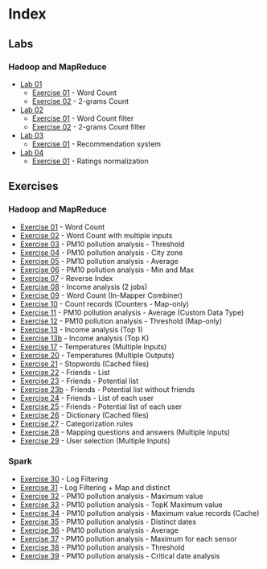 # Index

## Labs

### Hadoop and MapReduce

- [Lab 01](./Lab01)
    - [Exercise 01](./Lab01/Exercise01) - Word Count
    - [Exercise 02](./Lab01/Exercise02) - 2-grams Count
- [Lab 02](./Lab02)
    - [Exercise 01](./Lab02/Exercise01) - Word Count filter
    - [Exercise 02](./Lab02/Exercise02) - 2-grams Count filter
- [Lab 03](./Lab03)
    - [Exercise 01](./Lab03/Exercise01) - Recommendation system
- [Lab 04](./Lab04)
    - [Exercise 01](./Lab04/Exercise01) - Ratings normalization

## Exercises

### Hadoop and MapReduce

- [Exercise 01](./Exercise01) - Word Count
- [Exercise 02](./Exercise02) - Word Count with multiple inputs
- [Exercise 03](./Exercise03) - PM10 pollution analysis - Threshold
- [Exercise 04](./Exercise04) - PM10 pollution analysis - City zone
- [Exercise 05](./Exercise05) - PM10 pollution analysis - Average
- [Exercise 06](./Exercise06) - PM10 pollution analysis - Min and Max
- [Exercise 07](./Exercise07) - Reverse Index
- [Exercise 08](./Exercise08) - Income analysis (2 jobs)
- [Exercise 09](./Exercise09) - Word Count (In-Mapper Combiner)
- [Exercise 10](./Exercise10) - Count records (Counters - Map-only)
- [Exercise 11](./Exercise11) - PM10 pollution analysis - Average (Custom Data Type)
- [Exercise 12](./Exercise12) - PM10 pollution analysis - Threshold (Map-only)
- [Exercise 13](./Exercise13) - Income analysis (Top 1)
- [Exercise 13b](./Exercise13b) - Income analysis (Top K)
- [Exercise 17](./Exercise17) - Temperatures (Multiple Inputs)
- [Exercise 20](./Exercise20) - Temperatures (Multiple Outputs)
- [Exercise 21](./Exercise21) - Stopwords (Cached files)
- [Exercise 22](./Exercise22) - Friends - List
- [Exercise 23](./Exercise23) - Friends - Potential list
- [Exercise 23b](./Exercise23b) - Friends - Potential list without friends
- [Exercise 24](./Exercise24) - Friends - List of each user
- [Exercise 25](./Exercise25) - Friends - Potential list of each user
- [Exercise 26](./Exercise26) - Dictionary (Cached files)
- [Exercise 27](./Exercise27) - Categorization rules
- [Exercise 28](./Exercise28) - Mapping questions and answers (Multiple Inputs)
- [Exercise 29](./Exercise29) - User selection (Multiple Inputs)

### Spark

- [Exercise 30](./Exercise30) - Log Filtering
- [Exercise 31](./Exercise31) - Log Filtering + Map and distinct
- [Exercise 32](./Exercise32) - PM10 pollution analysis - Maximum value
- [Exercise 33](./Exercise33) - PM10 pollution analysis - TopK Maximum value
- [Exercise 34](./Exercise34) - PM10 pollution analysis - Maximum value records (Cache)
- [Exercise 35](./Exercise35) - PM10 pollution analysis - Distinct dates
- [Exercise 36](./Exercise36) - PM10 pollution analysis - Average
- [Exercise 37](./Exercise37) - PM10 pollution analysis - Maximum for each sensor
- [Exercise 38](./Exercise38) - PM10 pollution analysis - Threshold
- [Exercise 39](./Exercise39) - PM10 pollution analysis - Critical date analysis
